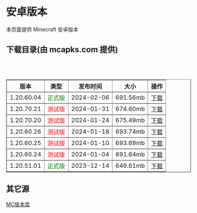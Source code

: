 # 安卓版本
本页面提供 Minecraft 安卓版本

## 下载目录(由 mcapks.com 提供)
<table border="1">
  <thead>
    <tr>
      <th>版本</th>
      <th>类型</th>
      <th>发布时间</th>
      <th>大小</th>
      <th>操作</th>
    </tr>
  </thead>
  <tbody>
    <tr>
      <td>1.20.60.04</td>
      <td style="color:green;">正式版</td>
      <td>2024-02-06</td>
      <td>691.56mb</td>
      <td><a href="https://minecraft.sn-m.xyz/bedrock/Android/1.20.60.04.html">下载</a></td>
    </tr>
    <tr>
      <td>1.20.70.21</td>
      <td style="color:red;">测试版</td>
      <td>2024-01-31</td>
      <td>674.60mb</td>
      <td><a href="https://minecraft.sn-m.xyz/bedrock/Android/1.20.70.21.html">下载</a></td>
    </tr>
    <tr>
      <td>1.20.70.20</td>
      <td style="color:red;">测试版</td>
      <td>2024-01-24</td>
      <td>675.49mb</td>
      <td><a href="https://minecraft.sn-m.xyz/bedrock/Android/1.20.70.20.html">下载</a></td>
    </tr>
    <tr>
      <td>1.20.60.26</td>
      <td style="color:red;">测试版</td>
      <td>2024-01-18</td>
      <td>693.74mb</td>
      <td><a href="https://minecraft.sn-m.xyz/bedrock/Android/1.20.60.26.html">下载</a></td>
    </tr>
    <tr>
      <td>1.20.60.25</td>
      <td style="color:red;">测试版</td>
      <td>2024-01-10</td>
      <td>693.69mb</td>
      <td><a href="https://minecraft.sn-m.xyz/bedrock/Android/1.20.60.25.html">下载</a></td>
    </tr>
    <tr>
      <td>1.20.60.24</td>
      <td style="color:red;">测试版</td>
      <td>2024-01-04</td>
      <td>691.64mb</td>
      <td><a href="https://minecraft.sn-m.xyz/bedrock/Android/1.20.60.24.html">下载</a></td>
    </tr>
    <tr>
      <td>1.20.51.01</td>
      <td style="color:green;">正式版</td>
      <td>2023-12-14</td>
      <td>649.61mb</td>
      <td><a href="https://minecraft.sn-m.xyz/bedrock/Android/1.20.51.01.html">下载</a></td>
    </tr>
  </tbody>
</table>

## 其它源
<a href="https://bbk.endyun.ltd/download" target="_blank">MC版本库</a>